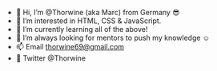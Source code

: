 - 👋 Hi, I’m @Thorwine (aka Marc) from Germany 😎
- 👀 I’m interested in HTML, CSS & JavaScript.
- 🌱 I’m currently learning all of the above!
- 💞️ I’m always looking for mentors to push my knowledge :relaxed:
- 📫 Email thorwine69@gmail.com 
- :blue_heart: Twitter @Thorwine

<!---
Thorwine/Thorwine is a ✨ special ✨ repository because its `README.md` (this file) appears on your GitHub profile.
You can click the Preview link to take a look at your changes.
--->
